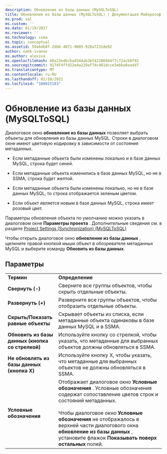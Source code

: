 ```yaml
---
description: Обновление из базы данных (MySQLToSQL)
title: Обновление из базы данных (MySQLToSQL) | Документация Майкрософт
ms.prod: sql
ms.custom: ''
ms.date: 01/19/2017
ms.reviewer: ''
ms.technology: ssma
ms.topic: conceptual
ms.assetid: 59a6db8f-2db6-4071-9005-928a7231de92
author: nahk-ivanov
ms.author: alexiva
ms.openlocfilehash: 60a23edbcbad344ab3bf42286944f7c72acb8f92
ms.sourcegitcommit: 917df4ffd22e4a229af7dc481dcce3ebba0aa4d7
ms.translationtype: MT
ms.contentlocale: ru-RU
ms.lasthandoff: 02/10/2021
ms.locfileid: "100015183"
---
```

# <a name="refresh-from-database-mysqltosql"></a>Обновление из базы данных (MySQLToSQL)
Диалоговое окно **обновление из базы данных** позволяет выбрать объекты для обновления из базы данных MySQL. Строки в диалоговом окне имеют цветовую кодировку в зависимости от состояния метаданных.  
  
-   Если метаданные объекта были изменены локально и в базе данных MySQL, строка будет синей.  
  
-   Если метаданные объекта изменились в базе данных MySQL, но не в SSMA, строка будет желтой.  
  
-   Если метаданные объекта были изменены локально, но не в базе данных MySQL, то строка отображается зеленым цветом.  
  
-   Если объект является новым в базе данных MySQL, строка имеет розовый цвет.  
  
Параметры обновления объекта по умолчанию можно указать в диалоговом окне **Параметры проекта** . Дополнительные сведения см. в разделе [Project Settings &#40;Synchronization&#41; &#40;MySQLToSQL&#41;](../../ssma/mysql/project-settings-synchronization-mysqltosql.md)  
  
Чтобы открыть диалоговое окно **обновление из базы данных** , щелкните правой кнопкой мыши объект в обозревателе метаданных MySQL и выберите команду **Обновить из базы данных**.  
  
## <a name="options"></a>Параметры  
  
|||  
|-|-|  
|**Термин**|**Определение**|  
|**Свернуть (-)**|Сверните все группы объектов, чтобы скрыть отдельные объекты.|  
|**Развернуть (+)**|Разверните все группы объектов, чтобы отобразить отдельные объекты.|  
|**Скрыть/Показать равные объекты**|Скрывает объекты из списка, если метаданные объекта одинаковы в базе данных MySQL и в SSMA.|  
|**Обновить из базы данных (кнопка со стрелкой)**|Используйте кнопку со стрелкой, чтобы указать, что метаданные для выбранных объектов должны обновляться в SSMA.|  
|**Не обновлять из базы данных (кнопка X)**|Используйте кнопку X, чтобы указать, что метаданные для выбранных объектов не должны обновляться в SSMA.|  
|**Условные обозначения**|Отображает диалоговое окно **Условные обозначения** . Условные обозначения содержат сопоставление цветов строк и состояний метаданных.<br /><br />Чтобы диалоговое окно **Условные обозначения** не отображалось в верхней части диалогового окна **обновление из базы данных** , установите флажок **Показывать поверх остальных** полей.|  
  
